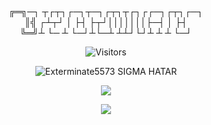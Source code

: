 <p align='center'>
╔═╗─┐ ┬┌┬┐┌─┐┬─┐┌┬┐┬┌┐┌┌─┐┌┬┐┌─┐<br>
║╣ ┌┴┬┘ │ ├┤ ├┬┘│││││││├─┤ │ ├┤ <br>
╚═╝┴ └─ ┴ └─┘┴└─┴ ┴┴┘└┘┴ ┴ ┴ └─┘
<p>

<p align='center'>
<img alt="Visitors" src="https://komarev.com/ghpvc/?username=Exterminate5573&style=flat&labelColor=black&logo=github&label=Profile+Views&color=0d8ce0"/>
</p>
 
<p align='center'>
<img src="https://topg.org/image/451121/433963.gif" alt="Exterminate5573 SIGMA HATAR">
</p>

<p align="center">
  <a href="https://www.youtube.com/channel/UCE96Qs22Mfto-ZlfI63morA"><img src="https://img.shields.io/badge/YouTube-FF0000?style=for-the-badge&logo=youtube&logoColor=white" />                                                                                                                                    </a>
</p>

<p align="center">
  <img src="https://github-readme-stats.vercel.app/api?username=Exterminate5573&show_icons=true&theme=algolia&hide_title=true&count_private=true" />
</p>


